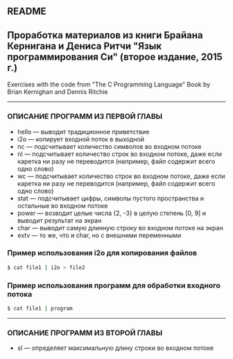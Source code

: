 ## README

 Проработка материалов из книги Брайана Кернигана и Дениса Ритчи
 "Язык программирования Си" (второе издание, 2015 г.)
---
Exercises with the code from "The C Programming Language"
Book by Brian Kernighan and Dennis Ritchie
***

### ОПИСАНИЕ ПРОГРАММ ИЗ ПЕРВОЙ ГЛАВЫ
- hello &mdash; выводит традиционное приветствие
- i2o &mdash; копирует входной поток в выходной
- nc &mdash; подсчитывает количество символов во входном потоке
- nl &mdash; подсчитывает количество строк во входном потоке, даже если каретка ни разу не переводится (например, файл содержит всего одно слово)
- wc &mdash; подсчитывает количество строк во входном потоке, даже если каретка ни разу не переводится (например, файл содержит всего одно слово)
- stat &mdash; подсчитывает цифры, символы пустого пространства и остальные во входном потоке
- power &mdash; возводит целые числа {2, -3} в целую степень [0, 9] и выводит результат на экран
- char &mdash; выводит самую длинную строку во входном потоке на экран
- extv &mdash; то же, что и char, но с внешними переменными


### Пример использования i2o для копирования файлов
```sh
$ cat file1 | i2o > file2
```

### Пример использования программ для обработки входного потока
```sh
$ cat file1 | program
```
***

### ОПИСАНИЕ ПРОГРАММ ИЗ ВТОРОЙ ГЛАВЫ
- sl &mdash; определяет максимальную длину строки во входном потоке